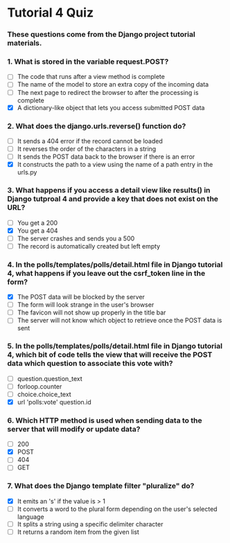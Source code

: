 # Tutorial 4 Quiz

### These questions come from the Django project tutorial materials.

### 1. What is stored in the variable request.POST?
- [ ] The code that runs after a view method is complete 
- [ ] The name of the model to store an extra copy of the incoming data
- [ ] The next page to redirect the browser to after the processing is complete
- [x] A dictionary-like object that lets you access submitted POST data

### 2. What does the django.urls.reverse() function do?  
- [ ] It sends a 404 error if the record cannot be loaded
- [ ] It reverses the order of the characters in a string
- [ ] It sends the POST data back to the browser if there is an error
- [x] It constructs the path to a view using the name of a path entry in the urls.py

### 3. What happens if you access a detail view like results() in Django tutproal 4 and provide a key that does not exist on the URL?   
- [ ] You get a 200
- [x] You get a 404
- [ ] The server crashes and sends you a 500
- [ ] The record is automatically created but left empty

### 4. In the polls/templates/polls/detail.html file in Django tutorial 4, what happens if you leave out the csrf_token line in the form?

- [x] The POST data will be blocked by the server
- [ ] The form will look strange in the user's browser
- [ ] The favicon will not show up properly in the title bar
- [ ] The server will not know which object to retrieve once the POST data is sent

### 5. In the polls/templates/polls/detail.html file in Django tutorial 4, which bit of code tells the view that will receive the POST data which question to associate this vote with?

- [ ] question.question_text
- [ ] forloop.counter
- [ ] choice.choice_text
- [x] url 'polls:vote' question.id

### 6. Which HTTP method is used when sending data to the server that will modify or update data?

- [ ] 200
- [x] POST
- [ ] 404
- [ ] GET

### 7. What does the Django template filter "pluralize" do?

- [x] It emits an 's' if the value is > 1
- [ ] It converts a word to the plural form depending on the user's selected language
- [ ] It splits a string using a specific delimiter character
- [ ] It returns a random item from the given list
